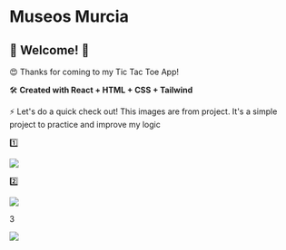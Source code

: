 # Museos Murcia

## 👋 Welcome! 👋

😍 Thanks for coming to my Tic Tac Toe App!

🛠 **Created with React + HTML + CSS + Tailwind**

⚡ Let's do a quick check out! This images are from project. It's a simple project to practice and improve my logic

1️⃣

 <img src="img/Home.png">

2️⃣

<img src="img/Museos.png">

3

<img src="img/Museos.png">
